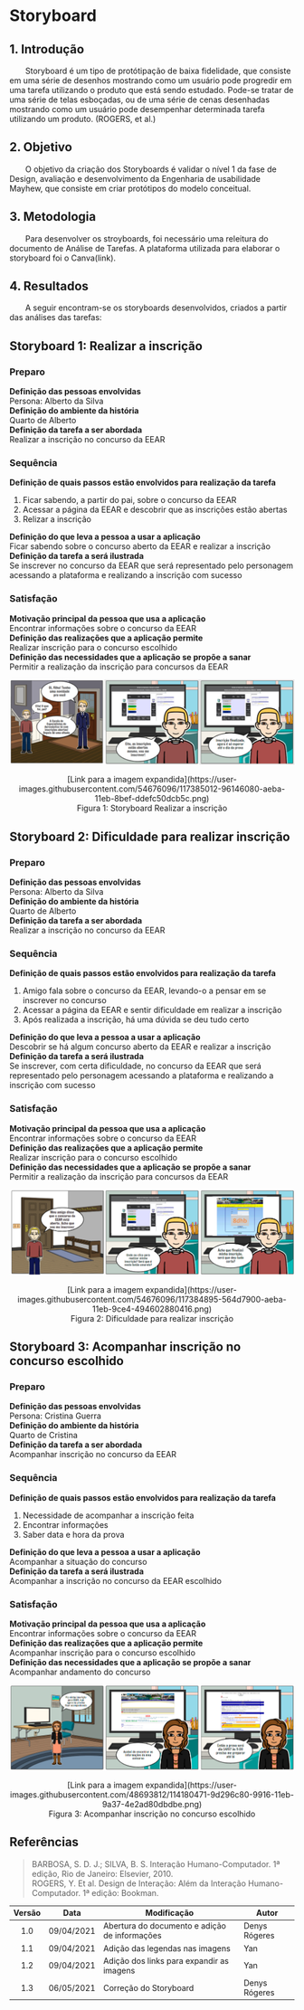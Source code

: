 # Storyboard
## 1. Introdução
&emsp;&emsp;Storyboard é um tipo de protótipação de baixa fidelidade, que consiste em uma série de desenhos mostrando como um usuário pode progredir em uma tarefa utilizando o produto que está sendo estudado. Pode-se tratar de uma série de telas esboçadas, ou de uma série de cenas desenhadas mostrando como um usuário pode desempenhar determinada tarefa utilizando um produto. (ROGERS, et al.)

## 2. Objetivo
&emsp;&emsp;O objetivo da criação dos Storyboards é validar o nível 1 da fase de Design, avaliação e desenvolvimento da Engenharia de usabilidade Mayhew, que consiste em criar protótipos do modelo conceitual.

## 3. Metodologia
&emsp;&emsp;Para desenvolver os stroyboards, foi necessário uma releitura do documento de Análise de Tarefas. A plataforma utilizada para elaborar o storyboard foi o Canva(link).


## 4. Resultados
&emsp;&emsp;A seguir encontram-se os storyboards desenvolvidos, criados a partir das análises das tarefas:
## Storyboard 1: Realizar a inscrição
### Preparo
<b>Definição das pessoas envolvidas</b><br>
Persona: Alberto da Silva<br>
<b>Definição do ambiente da história</b><br>
Quarto de Alberto<br>
<b>Definição da tarefa a ser abordada</b><br>
Realizar a inscrição no concurso da EEAR<br>

### Sequência
<b>Definição de quais passos estão envolvidos para realização da tarefa</b><br>
1. Ficar sabendo, a partir do pai, sobre o concurso da EEAR<br>
2. Acessar a página da EEAR e descobrir que as inscrições estão abertas<br>
3. Relizar a inscrição<br>

<b>Definição do que leva a pessoa a usar a aplicação</b><br>
Ficar sabendo sobre o concurso aberto da EEAR e realizar a inscrição<br>
<b>Definição da tarefa a será ilustrada</b><br>
Se inscrever no concurso da EEAR que será representado pelo personagem acessando a plataforma e realizando a inscrição com sucesso<br>

### Satisfação
<b>Motivação principal da pessoa que usa a aplicação</b><br>
Encontrar informações sobre o concurso da EEAR<br>
<b>Definição das realizações que a aplicação permite</b><br>
Realizar inscrição para o concurso escolhido<br>
<b>Definição das necessidades que a aplicação se propõe a sanar</b><br>
Permitir a realização da inscrição para concursos da EEAR<br>

![Storyboard-1](../../../assets/imagens/storyboard/Storyboard-1.png)
<center>[Link para a imagem expandida](https://user-images.githubusercontent.com/54676096/117385012-96146080-aeba-11eb-8bef-ddefc50dcb5c.png)</center>
<center>Figura 1: Storyboard Realizar a inscrição</center>


## Storyboard 2: Dificuldade para realizar inscrição
### Preparo
<b>Definição das pessoas envolvidas</b><br>
Persona: Alberto da Silva<br>
<b>Definição do ambiente da história</b><br>
Quarto de Alberto<br>
<b>Definição da tarefa a ser abordada</b><br>
Realizar a inscrição no concurso da EEAR<br>

### Sequência
<b>Definição de quais passos estão envolvidos para realização da tarefa</b>
1. Amigo fala sobre o concurso da EEAR, levando-o a pensar em se inscrever no concurso<br>
2. Acessar a página da EEAR e sentir dificuldade em realizar a inscrição<br>
3. Após realizada a inscrição, há uma dúvida se deu tudo certo<br>

<b>Definição do que leva a pessoa a usar a aplicação</b><br>
Descobrir se há algum concurso aberto da EEAR e realizar a inscrição<br>
<b>Definição da tarefa a será ilustrada</b><br>
Se inscrever, com certa dificuldade, no concurso da EEAR que será representado pelo personagem acessando a plataforma e realizando a inscrição com sucesso<br>

### Satisfação
<b>Motivação principal da pessoa que usa a aplicação</b><br>
Encontrar informações sobre o concurso da EEAR<br>
<b>Definição das realizações que a aplicação permite</b><br>
Realizar inscrição para o concurso escolhido<br>
<b>Definição das necessidades que a aplicação se propõe a sanar</b><br>
Permitir a realização da inscrição para concursos da EEAR<br>

![Storyboard-2](../../../assets/imagens/storyboard/Storyboard-2.png)
<center>[Link para a imagem expandida](https://user-images.githubusercontent.com/54676096/117384895-564d7900-aeba-11eb-9ce4-494602880416.png)</center>
<center>Figura 2: Dificuldade para realizar inscrição</center>

## Storyboard 3: Acompanhar inscrição no concurso escolhido
### Preparo
<b>Definição das pessoas envolvidas</b><br>
Persona: Cristina Guerra<br>
<b>Definição do ambiente da história</b><br>
Quarto de Cristina<br>
<b>Definição da tarefa a ser abordada</b><br>
Acompanhar inscrição no concurso da EEAR<br>

### Sequência
<b>Definição de quais passos estão envolvidos para realização da tarefa</b>
1. Necessidade de acompanhar a inscrição feita<br>
2. Encontrar informações<br>
3. Saber data e hora da prova<br>

<b>Definição do que leva a pessoa a usar a aplicação</b><br>
Acompanhar a situação do concurso<br>
<b>Definição da tarefa a será ilustrada</b><br>
Acompanhar a inscrição no concurso da EEAR escolhido<br>

### Satisfação
<b>Motivação principal da pessoa que usa a aplicação</b><br>
Encontrar informações sobre o concurso da EEAR<br>
<b>Definição das realizações que a aplicação permite</b><br>
Acompanhar inscrição para o concurso escolhido<br>
<b>Definição das necessidades que a aplicação se propõe a sanar</b><br>
Acompanhar andamento do concurso<br>

![Storyboard-3](../../../assets/imagens/storyboard/Storyboard-3.png)
<center>[Link para a imagem expandida](https://user-images.githubusercontent.com/48693812/114180471-9d296c80-9916-11eb-9a37-4e2ad80dbdbe.png)</center>
<center>Figura 3: Acompanhar inscrição no concurso escolhido</center>


## Referências
> BARBOSA, S. D. J.; SILVA, B. S. Interação Humano-Computador. 1ª edição, Rio de Janeiro: Elsevier, 2010.  
> ROGERS, Y. Et al. Design de Interação: Além da Interação Humano-Computador. 1ª edição: Bookman.

|Versão|Data|Modificação|Autor|
|:-:|--|--|--|
|1.0|09/04/2021|Abertura do documento e adição de informações| Denys Rógeres |
|1.1| 09/04/2021| Adição das legendas nas imagens | Yan |
|1.2| 09/04/2021| Adição dos links para expandir as imagens | Yan |
|1.3| 06/05/2021| Correção do Storyboard | Denys Rógeres |